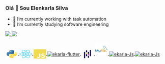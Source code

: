 ### Olá 👋 Sou Elenkarla Silva

- 🔭 I’m currently working with task automation
- 🌱 I’m currently studying software engineering 
<div> 
  <a href = "https://www.linkedin.com/in/elen-da-silva-23b2a3ab">
  <img height= "180cm" src = "https://github-readme-stats.vercel.app/api?username=ekarla&show_icons=true&theme=radical"/>
  <img height= "180cm" src = "https://github-readme-stats.vercel.app/api/top-langs/?username=ekarla&layout=compact&theme=radical"/>   
</div>
  
<div style = "display: inline_block"><br>
  <img align="center" alt="eKarla-Python" height="30" width="40" src="https://raw.githubusercontent.com/devicons/devicon/master/icons/python/python-original.svg" style="max-width: 100%;">
  <img align="center" alt="ekarla-React" height="30" width="40" src="https://raw.githubusercontent.com/devicons/devicon/master/icons/react/react-original.svg" style="max-width: 100%;">
  <img align="center" alt="ekarla-Js" height="30" width="40" src="https://raw.githubusercontent.com/devicons/devicon/master/icons/javascript/javascript-plain.svg" style="max-width: 100%;">
  <img src="https://camo.githubusercontent.com/1b8a779f280e099e2d67ab949dad604e25ce0d321e66474c04430201790b3874/68747470733a2f2f7777772e766563746f726c6f676f2e7a6f6e652f6c6f676f732f73716c6974652f73716c6974652d69636f6e2e737667" align="center" alt="ekarla-flutter" height="30" width="40" data-canonical-src="https://www.vectorlogo.zone/logos/sqlite/sqlite-icon.svg" style="max-width: 100%;">
  <img src="https://raw.githubusercontent.com/devicons/devicon/2ae2a900d2f041da66e950e4d48052658d850630/icons/pandas/pandas-original.svg" align="center" alt="ekarla-Js" height="30" width="40" style="max-width: 100%;">
  <img src="https://raw.githubusercontent.com/devicons/devicon/master/icons/mysql/mysql-original-wordmark.svg" alt="mysql" width="40" height="40" style="max-width: 100%;">
  <img src="https://camo.githubusercontent.com/53ae1cb6abbfacfb463f0a0d2fbdb58acad261200cb61f3d32abd7ac0edacded/68747470733a2f2f736561626f726e2e7079646174612e6f72672f5f696d616765732f6c6f676f2d6d61726b2d6c6967687462672e737667" align="center" alt="ekarla-Js" height="30" width="40" data-canonical-src="https://seaborn.pydata.org/_images/logo-mark-lightbg.svg" style="max-width: 100%;">
  <img src="https://camo.githubusercontent.com/114aa59f6bfe1ff7ef3444fbb224078eb6a32c43f0ed03a6c0c3e6df67e049ec/68747470733a2f2f7777772e766563746f726c6f676f2e7a6f6e652f6c6f676f732f666c7574746572696f2f666c7574746572696f2d69636f6e2e737667" align="center" alt="ekarla-Js" height="30" width="40" data-canonical-src="https://www.vectorlogo.zone/logos/flutterio/flutterio-icon.svg" style="max-width: 100%;">
  
</div>
  
##
 
